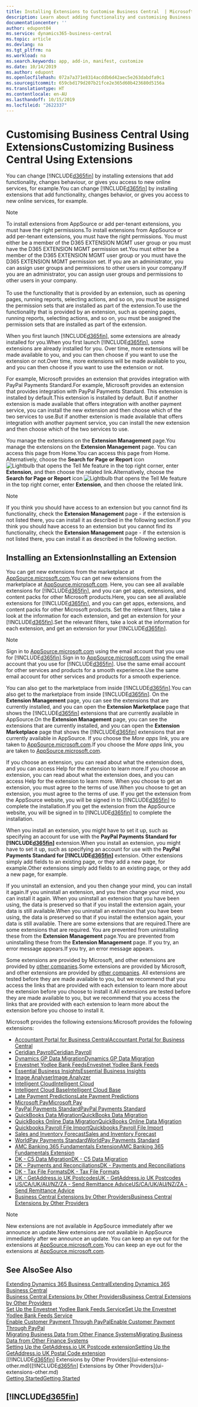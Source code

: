 ```yaml
---
title: Installing Extensions to Customise Business Central  | Microsoft Docs
description: Learn about adding functionality and customising Business Central  by installing extensions.
documentationcenter: ''
author: edupont04
ms.service: dynamics365-business-central
ms.topic: article
ms.devlang: na
ms.tgt_pltfrm: na
ms.workload: na
ms.search.keywords: app, add-in, manifest, customize
ms.date: 10/14/2019
ms.author: edupont
ms.openlocfilehash: 072a7a371e8314acddb6d42aec5e263dabdfa9c1
ms.sourcegitcommit: 659cbd179d207b21fce2e365d60b423680d5156a
ms.translationtype: HT
ms.contentlocale: en-AU
ms.lasthandoff: 10/15/2019
ms.locfileid: "2622337"
---
```

# <a name="customizing-business-central-using-extensions"></a><span data-ttu-id="ac9b9-103">Customising Business Central Using Extensions</span><span class="sxs-lookup"><span data-stu-id="ac9b9-103">Customizing Business Central Using Extensions</span></span>
<span data-ttu-id="ac9b9-104">You can change [!INCLUDE[d365fin](includes/d365fin_md.md)] by installing extensions that add functionality, changes behaviour, or gives you access to new online services, for example.</span><span class="sxs-lookup"><span data-stu-id="ac9b9-104">You can change [!INCLUDE[d365fin](includes/d365fin_md.md)] by installing extensions that add functionality, changes behavior, or gives you access to new online services, for example.</span></span>

> [!NOTE]
> <span data-ttu-id="ac9b9-105">To install extensions from AppSource or add per-tenant extensions, you must have the right permissions.</span><span class="sxs-lookup"><span data-stu-id="ac9b9-105">To install extensions from AppSource or add per-tenant extensions, you must have the right permissions.</span></span> <span data-ttu-id="ac9b9-106">You must either be a member of the D365 EXTENSION MGMT user group or you must have the D365 EXTENSION MGMT permission set.</span><span class="sxs-lookup"><span data-stu-id="ac9b9-106">You must either be a member of the D365 EXTENSION MGMT user group or you must have the D365 EXTENSION MGMT permission set.</span></span> <span data-ttu-id="ac9b9-107">If you are an administrator, you can assign user groups and permissions to other users in your company.</span><span class="sxs-lookup"><span data-stu-id="ac9b9-107">If you are an administrator, you can assign user groups and permissions to other users in your company.</span></span><br /><br />
<span data-ttu-id="ac9b9-108">To use the functionality that is provided by an extension, such as opening pages, running reports, selecting actions, and so on, you must be assigned the permission sets that are installed as part of the extension.</span><span class="sxs-lookup"><span data-stu-id="ac9b9-108">To use the functionality that is provided by an extension, such as opening pages, running reports, selecting actions, and so on, you must be assigned the permission sets that are installed as part of the extension.</span></span>

<span data-ttu-id="ac9b9-109">When you first launch [!INCLUDE[d365fin](includes/d365fin_md.md)], some extensions are already installed for you.</span><span class="sxs-lookup"><span data-stu-id="ac9b9-109">When you first launch [!INCLUDE[d365fin](includes/d365fin_md.md)], some extensions are already installed for you.</span></span> <span data-ttu-id="ac9b9-110">Over time, more extensions will be made available to you, and you can then choose if you want to use the extension or not.</span><span class="sxs-lookup"><span data-stu-id="ac9b9-110">Over time, more extensions will be made available to you, and you can then choose if you want to use the extension or not.</span></span>

<span data-ttu-id="ac9b9-111">For example, Microsoft provides an extension that provides integration with PayPal Payments Standard.</span><span class="sxs-lookup"><span data-stu-id="ac9b9-111">For example, Microsoft provides an extension that provides integration with PayPal Payments Standard.</span></span> <span data-ttu-id="ac9b9-112">This extension is installed by default.</span><span class="sxs-lookup"><span data-stu-id="ac9b9-112">This extension is installed by default.</span></span>
<span data-ttu-id="ac9b9-113">But if another extension is made available that offers integration with another payment service, you can install the new extension and then choose which of the two services to use.</span><span class="sxs-lookup"><span data-stu-id="ac9b9-113">But if another extension is made available that offers integration with another payment service, you can install the new extension and then choose which of the two services to use.</span></span>  

<span data-ttu-id="ac9b9-114">You manage the extensions on the **Extension Management** page.</span><span class="sxs-lookup"><span data-stu-id="ac9b9-114">You manage the extensions on the **Extension Management** page.</span></span> <span data-ttu-id="ac9b9-115">You can access this page from Home.</span><span class="sxs-lookup"><span data-stu-id="ac9b9-115">You can access this page from Home.</span></span> <span data-ttu-id="ac9b9-116">Alternatively, choose the **Search for Page or Report** icon ![Lightbulb that opens the Tell Me feature](media/ui-search/search_small.png "Tell me what you want to do") in the top right corner, enter **Extension**, and then choose the related link.</span><span class="sxs-lookup"><span data-stu-id="ac9b9-116">Alternatively, choose the **Search for Page or Report** icon ![Lightbulb that opens the Tell Me feature](media/ui-search/search_small.png "Tell me what you want to do") in the top right corner, enter **Extension**, and then choose the related link.</span></span>  

> [!NOTE]  
>   <span data-ttu-id="ac9b9-117">If you think you should have access to an extension but you cannot find its functionality, check the **Extension Management** page - if the extension is not listed there, you can install it as described in the following section.</span><span class="sxs-lookup"><span data-stu-id="ac9b9-117">If you think you should have access to an extension but you cannot find its functionality, check the **Extension Management** page - if the extension is not listed there, you can install it as described in the following section.</span></span>  

## <a name="installing-an-extension"></a><span data-ttu-id="ac9b9-118">Installing an Extension</span><span class="sxs-lookup"><span data-stu-id="ac9b9-118">Installing an Extension</span></span>
<span data-ttu-id="ac9b9-119">You can get new extensions from the marketplace at [AppSource.microsoft.com](https://appsource.microsoft.com/en-us/marketplace/apps?src=dynamics365website&product=dynamics-365-business-central).</span><span class="sxs-lookup"><span data-stu-id="ac9b9-119">You can get new extensions from the marketplace at [AppSource.microsoft.com](https://appsource.microsoft.com/en-us/marketplace/apps?src=dynamics365website&product=dynamics-365-business-central).</span></span> <span data-ttu-id="ac9b9-120">Here, you can see all available extensions for [!INCLUDE[d365fin](includes/d365fin_md.md)], and you can get apps, extensions, and content packs for other Microsoft products.</span><span class="sxs-lookup"><span data-stu-id="ac9b9-120">Here, you can see all available extensions for [!INCLUDE[d365fin](includes/d365fin_md.md)], and you can get apps, extensions, and content packs for other Microsoft products.</span></span> <span data-ttu-id="ac9b9-121">Set the relevant filters, take a look at the information for each extension, and get an extension for your [!INCLUDE[d365fin](includes/d365fin_md.md)].</span><span class="sxs-lookup"><span data-stu-id="ac9b9-121">Set the relevant filters, take a look at the information for each extension, and get an extension for your [!INCLUDE[d365fin](includes/d365fin_md.md)].</span></span>  
> [!NOTE]  
>   <span data-ttu-id="ac9b9-122">Sign in to [AppSource.microsoft.com](https://appsource.microsoft.com/) using the email account that you use for [!INCLUDE[d365fin](includes/d365fin_md.md)].</span><span class="sxs-lookup"><span data-stu-id="ac9b9-122">Sign in to [AppSource.microsoft.com](https://appsource.microsoft.com/) using the email account that you use for [!INCLUDE[d365fin](includes/d365fin_md.md)].</span></span> <span data-ttu-id="ac9b9-123">Use the same email account for other services and products for a smooth experience.</span><span class="sxs-lookup"><span data-stu-id="ac9b9-123">Use the same email account for other services and products for a smooth experience.</span></span>  

<span data-ttu-id="ac9b9-124">You can also get to the marketplace from inside [!INCLUDE[d365fin](includes/d365fin_md.md)].</span><span class="sxs-lookup"><span data-stu-id="ac9b9-124">You can also get to the marketplace from inside [!INCLUDE[d365fin](includes/d365fin_md.md)].</span></span> <span data-ttu-id="ac9b9-125">On the **Extension Management** page, you can see the extensions that are currently installed, and you can open the **Extension Marketplace** page that shows the [!INCLUDE[d365fin](includes/d365fin_md.md)] extensions that are currently available in AppSource.</span><span class="sxs-lookup"><span data-stu-id="ac9b9-125">On the **Extension Management** page, you can see the extensions that are currently installed, and you can open the **Extension Marketplace** page that shows the [!INCLUDE[d365fin](includes/d365fin_md.md)] extensions that are currently available in AppSource.</span></span> <span data-ttu-id="ac9b9-126">If you choose the *More apps* link, you are taken to [AppSource.microsoft.com](https://appsource.microsoft.com/en-us/marketplace/apps?product=dynamics-365%3Bdynamics-365-for-financials&page=1).</span><span class="sxs-lookup"><span data-stu-id="ac9b9-126">If you choose the *More apps* link, you are taken to [AppSource.microsoft.com](https://appsource.microsoft.com/en-us/marketplace/apps?product=dynamics-365%3Bdynamics-365-for-financials&page=1).</span></span>  

<span data-ttu-id="ac9b9-127">If you choose an extension, you can read about what the extension does, and you can access Help for the extension to learn more.</span><span class="sxs-lookup"><span data-stu-id="ac9b9-127">If you choose an extension, you can read about what the extension does, and you can access Help for the extension to learn more.</span></span> <span data-ttu-id="ac9b9-128">When you choose to get an extension, you must agree to the terms of use.</span><span class="sxs-lookup"><span data-stu-id="ac9b9-128">When you choose to get an extension, you must agree to the terms of use.</span></span> <span data-ttu-id="ac9b9-129">If you get the extension from the AppSource website, you will be signed in to [!INCLUDE[d365fin](includes/d365fin_md.md)] to complete the installation.</span><span class="sxs-lookup"><span data-stu-id="ac9b9-129">If you get the extension from the AppSource website, you will be signed in to [!INCLUDE[d365fin](includes/d365fin_md.md)] to complete the installation.</span></span>  

<span data-ttu-id="ac9b9-130">When you install an extension, you might have to set it up, such as specifying an account for use with the **PayPal Payments Standard for [!INCLUDE[d365fin](includes/d365fin_md.md)]** extension.</span><span class="sxs-lookup"><span data-stu-id="ac9b9-130">When you install an extension, you might have to set it up, such as specifying an account for use with the **PayPal Payments Standard for [!INCLUDE[d365fin](includes/d365fin_md.md)]** extension.</span></span>
<span data-ttu-id="ac9b9-131">Other extensions simply add fields to an existing page, or they add a new page, for example.</span><span class="sxs-lookup"><span data-stu-id="ac9b9-131">Other extensions simply add fields to an existing page, or they add a new page, for example.</span></span>   

<span data-ttu-id="ac9b9-132">If you uninstall an extension, and you then change your mind, you can install it again.</span><span class="sxs-lookup"><span data-stu-id="ac9b9-132">If you uninstall an extension, and you then change your mind, you can install it again.</span></span> <span data-ttu-id="ac9b9-133">When you uninstall an extension that you have been using, the data is preserved so that if you install the extension again, your data is still available.</span><span class="sxs-lookup"><span data-stu-id="ac9b9-133">When you uninstall an extension that you have been using, the data is preserved so that if you install the extension again, your data is still available.</span></span> <span data-ttu-id="ac9b9-134">There are some extensions that are required.</span><span class="sxs-lookup"><span data-stu-id="ac9b9-134">There are some extensions that are required.</span></span> <span data-ttu-id="ac9b9-135">You are prevented from uninstalling these from the **Extension Management** page.</span><span class="sxs-lookup"><span data-stu-id="ac9b9-135">You are prevented from uninstalling these from the **Extension Management** page.</span></span> <span data-ttu-id="ac9b9-136">If you try, an error message appears.</span><span class="sxs-lookup"><span data-stu-id="ac9b9-136">If you try, an error message appears.</span></span>  

<span data-ttu-id="ac9b9-137">Some extensions are provided by Microsoft, and other extensions are provided by [other companies](ui-extensions-other.md).</span><span class="sxs-lookup"><span data-stu-id="ac9b9-137">Some extensions are provided by Microsoft, and other extensions are provided by [other companies](ui-extensions-other.md).</span></span> <span data-ttu-id="ac9b9-138">All extensions are tested before they are made available to you, but we recommend that you access the links that are provided with each extension to learn more about the extension before you choose to install it.</span><span class="sxs-lookup"><span data-stu-id="ac9b9-138">All extensions are tested before they are made available to you, but we recommend that you access the links that are provided with each extension to learn more about the extension before you choose to install it.</span></span>  

<span data-ttu-id="ac9b9-139">Microsoft provides the following extensions:</span><span class="sxs-lookup"><span data-stu-id="ac9b9-139">Microsoft provides the following extensions:</span></span>  

* [<span data-ttu-id="ac9b9-140">Accountant Portal for Business Central</span><span class="sxs-lookup"><span data-stu-id="ac9b9-140">Accountant Portal for Business Central</span></span>](ui-extensions-accountant-portal.md)
* [<span data-ttu-id="ac9b9-141">Ceridian Payroll</span><span class="sxs-lookup"><span data-stu-id="ac9b9-141">Ceridian Payroll</span></span>](ui-extensions-ceridian-payroll.md)
* [<span data-ttu-id="ac9b9-142">Dynamics GP Data Migration</span><span class="sxs-lookup"><span data-stu-id="ac9b9-142">Dynamics GP Data Migration</span></span>](ui-extensions-dynamicsgp-data-migration.md)
* [<span data-ttu-id="ac9b9-143">Envestnet Yodlee Bank Feeds</span><span class="sxs-lookup"><span data-stu-id="ac9b9-143">Envestnet Yodlee Bank Feeds</span></span>](ui-extensions-yodlee-bank-feeds.md)
* [<span data-ttu-id="ac9b9-144">Essential Business Insights</span><span class="sxs-lookup"><span data-stu-id="ac9b9-144">Essential Business Insights</span></span>](ui-extensions-essential-business-insights.md)
* [<span data-ttu-id="ac9b9-145">Image Analyser</span><span class="sxs-lookup"><span data-stu-id="ac9b9-145">Image Analyzer</span></span>](ui-extensions-image-analyzer.md)
* [<span data-ttu-id="ac9b9-146">Intelligent Cloud</span><span class="sxs-lookup"><span data-stu-id="ac9b9-146">Intelligent Cloud</span></span>](ui-extensions-data-replication.md)
* [<span data-ttu-id="ac9b9-147">Intelligent Cloud Base</span><span class="sxs-lookup"><span data-stu-id="ac9b9-147">Intelligent Cloud Base</span></span>](ui-extensions-intelligent-cloud.md)
* [<span data-ttu-id="ac9b9-148">Late Payment Predictions</span><span class="sxs-lookup"><span data-stu-id="ac9b9-148">Late Payment Predictions</span></span>](ui-extensions-late-payment-prediction.md)
* [<span data-ttu-id="ac9b9-149">Microsoft Pay</span><span class="sxs-lookup"><span data-stu-id="ac9b9-149">Microsoft Pay</span></span>](ui-extensions-microsoft-pay-payments.md)
* [<span data-ttu-id="ac9b9-150">PayPal Payments Standard</span><span class="sxs-lookup"><span data-stu-id="ac9b9-150">PayPal Payments Standard</span></span>](ui-extensions-paypal-payments-standard.md)
* [<span data-ttu-id="ac9b9-151">QuickBooks Data Migration</span><span class="sxs-lookup"><span data-stu-id="ac9b9-151">QuickBooks Data Migration</span></span>](ui-extensions-quickbooks-data-migration.md)
* [<span data-ttu-id="ac9b9-152">QuickBooks Online Data Migration</span><span class="sxs-lookup"><span data-stu-id="ac9b9-152">QuickBooks Online Data Migration</span></span>](ui-extensions-quickbooks-online-data-migration.md)
* [<span data-ttu-id="ac9b9-153">Quickbooks Payroll File Import</span><span class="sxs-lookup"><span data-stu-id="ac9b9-153">Quickbooks Payroll File Import</span></span>](ui-extensions-quickbooks-payroll.md)
* [<span data-ttu-id="ac9b9-154">Sales and Inventory Forecast</span><span class="sxs-lookup"><span data-stu-id="ac9b9-154">Sales and Inventory Forecast</span></span>](ui-extensions-sales-forecast.md)
* [<span data-ttu-id="ac9b9-155">WorldPay Payments Standard</span><span class="sxs-lookup"><span data-stu-id="ac9b9-155">WorldPay Payments Standard</span></span>](ui-extensions-worldpay-payments-standard.md)
* [<span data-ttu-id="ac9b9-156">AMC Banking 365 Fundamentals Extension</span><span class="sxs-lookup"><span data-stu-id="ac9b9-156">AMC Banking 365 Fundamentals Extension</span></span>](ui-extensions-amc-banking.md)
* [<span data-ttu-id="ac9b9-157">DK - C5 Data Migration</span><span class="sxs-lookup"><span data-stu-id="ac9b9-157">DK - C5 Data Migration</span></span>](ui-extensions-c5-data-migration.md)
* [<span data-ttu-id="ac9b9-158">DK - Payments and Reconciliations</span><span class="sxs-lookup"><span data-stu-id="ac9b9-158">DK - Payments and Reconciliations</span></span>](ui-extensions-payments-reconciliation-formats-dk.md)
* [<span data-ttu-id="ac9b9-159">DK - Tax File Formats</span><span class="sxs-lookup"><span data-stu-id="ac9b9-159">DK - Tax File Formats</span></span>](ui-extensions-tax-file-formats-dk.md)
* [<span data-ttu-id="ac9b9-160">UK - GetAddress.io UK Postcodes</span><span class="sxs-lookup"><span data-stu-id="ac9b9-160">UK - GetAddress.io UK Postcodes</span></span>](ui-extensions-getaddressio.md)
* [<span data-ttu-id="ac9b9-161">US/CA/UK/AU/NZ/ZA - Send Remittance Advice</span><span class="sxs-lookup"><span data-stu-id="ac9b9-161">US/CA/UK/AU/NZ/ZA - Send Remittance Advice</span></span>](ui-extensions-send-remittance-advice.md)
* [<span data-ttu-id="ac9b9-162">Business Central Extensions by Other Providers</span><span class="sxs-lookup"><span data-stu-id="ac9b9-162">Business Central Extensions by Other Providers</span></span>](ui-extensions-other.md)

> [!NOTE]  
>  <span data-ttu-id="ac9b9-163">New extensions are not available in AppSource immediately after we announce an update.</span><span class="sxs-lookup"><span data-stu-id="ac9b9-163">New extensions are not available in AppSource immediately after we announce an update.</span></span> <span data-ttu-id="ac9b9-164">You can keep an eye out for the extensions at [AppSource.microsoft.com](https://appsource.microsoft.com/en-us/marketplace/apps?product=dynamics-365%3Bdynamics-365-for-financials&page=1).</span><span class="sxs-lookup"><span data-stu-id="ac9b9-164">You can keep an eye out for the extensions at [AppSource.microsoft.com](https://appsource.microsoft.com/en-us/marketplace/apps?product=dynamics-365%3Bdynamics-365-for-financials&page=1).</span></span>

## <a name="see-also"></a><span data-ttu-id="ac9b9-165">See Also</span><span class="sxs-lookup"><span data-stu-id="ac9b9-165">See Also</span></span>
[<span data-ttu-id="ac9b9-166">Extending Dynamics 365 Business Central</span><span class="sxs-lookup"><span data-stu-id="ac9b9-166">Extending Dynamics 365 Business Central</span></span>](about-develop-extensions.md)  
[<span data-ttu-id="ac9b9-167">Business Central Extensions by Other Providers</span><span class="sxs-lookup"><span data-stu-id="ac9b9-167">Business Central Extensions by Other Providers</span></span>](ui-extensions-other.md)  
[<span data-ttu-id="ac9b9-168">Set Up the Envestnet Yodlee Bank Feeds Service</span><span class="sxs-lookup"><span data-stu-id="ac9b9-168">Set Up the Envestnet Yodlee Bank Feeds Service</span></span>](bank-how-setup-bank-statement-service.md)  
[<span data-ttu-id="ac9b9-169">Enable Customer Payment Through PayPal</span><span class="sxs-lookup"><span data-stu-id="ac9b9-169">Enable Customer Payment Through PayPal</span></span>](sales-how-enable-payment-service-extensions.md)  
[<span data-ttu-id="ac9b9-170">Migrating Business Data from Other Finance Systems</span><span class="sxs-lookup"><span data-stu-id="ac9b9-170">Migrating Business Data from Other Finance Systems</span></span>](across-import-data-configuration-packages.md)  
[<span data-ttu-id="ac9b9-171">Setting Up the GetAddress.io UK Postcode extension</span><span class="sxs-lookup"><span data-stu-id="ac9b9-171">Setting Up the GetAddress.io UK Postal Code extension</span></span>](LocalFunctionality/UnitedKingdom/uk-setup-postal-code-service.md)  
<span data-ttu-id="ac9b9-172">[[!INCLUDE[d365fin](includes/d365fin_md.md)] Extensions by Other Providers](ui-extensions-other.md)</span><span class="sxs-lookup"><span data-stu-id="ac9b9-172">[[!INCLUDE[d365fin](includes/d365fin_md.md)] Extensions by Other Providers](ui-extensions-other.md)</span></span>  
[<span data-ttu-id="ac9b9-173">Getting Started</span><span class="sxs-lookup"><span data-stu-id="ac9b9-173">Getting Started</span></span>](product-get-started.md)  

## [!INCLUDE[d365fin](includes/free_trial_md.md)]  
